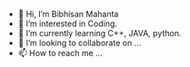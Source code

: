 - 👋 Hi, I’m Bibhisan Mahanta
- 👀 I’m interested in Coding. 
- 🌱 I’m currently learning C++, JAVA, python. 
- 💞️ I’m looking to collaborate on ...
- 📫 How to reach me ...

<!---
Bulu9658/Bulu9658 is a ✨ special ✨ repository because its `README.md` (this file) appears on your GitHub profile.
You can click the Preview link to take a look at your changes.
--->

